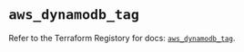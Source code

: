 # `aws_dynamodb_tag`

Refer to the Terraform Registory for docs: [`aws_dynamodb_tag`](https://registry.terraform.io/providers/hashicorp/aws/5.8.0/docs/resources/dynamodb_tag).
